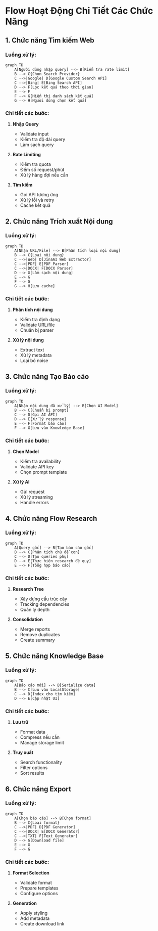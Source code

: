 # Flow Hoạt Động Chi Tiết Các Chức Năng

## 1. Chức năng Tìm kiếm Web

### Luồng xử lý:

```mermaid
graph TD
    A[Người dùng nhập query] --> B[Kiểm tra rate limit]
    B --> C{Chọn Search Provider}
    C -->|Google| D[Google Custom Search API]
    C -->|Bing| E[Bing Search API]
    D --> F[Lọc kết quả theo thời gian]
    E --> F
    F --> G[Hiển thị danh sách kết quả]
    G --> H[Người dùng chọn kết quả]
```

### Chi tiết các bước:

1. **Nhập Query**

    - Validate input
    - Kiểm tra độ dài query
    - Làm sạch query

2. **Rate Limiting**

    - Kiểm tra quota
    - Đếm số request/phút
    - Xử lý hàng đợi nếu cần

3. **Tìm kiếm**
    - Gọi API tương ứng
    - Xử lý lỗi và retry
    - Cache kết quả

## 2. Chức năng Trích xuất Nội dung

### Luồng xử lý:

```mermaid
graph TD
    A[Nhận URL/File] --> B[Phân tích loại nội dung]
    B --> C{Loại nội dung}
    C -->|Web| D[JinaAI Web Extractor]
    C -->|PDF| E[PDF Parser]
    C -->|DOCX| F[DOCX Parser]
    D --> G[Làm sạch nội dung]
    E --> G
    F --> G
    G --> H[Lưu cache]
```

### Chi tiết các bước:

1. **Phân tích nội dung**

    - Kiểm tra định dạng
    - Validate URL/file
    - Chuẩn bị parser

2. **Xử lý nội dung**
    - Extract text
    - Xử lý metadata
    - Loại bỏ noise

## 3. Chức năng Tạo Báo cáo

### Luồng xử lý:

```mermaid
graph TD
    A[Nhận nội dung đã xử lý] --> B[Chọn AI Model]
    B --> C[Chuẩn bị prompt]
    C --> D[Gọi AI API]
    D --> E[Xử lý response]
    E --> F[Format báo cáo]
    F --> G[Lưu vào Knowledge Base]
```

### Chi tiết các bước:

1. **Chọn Model**

    - Kiểm tra availability
    - Validate API key
    - Chọn prompt template

2. **Xử lý AI**
    - Gửi request
    - Xử lý streaming
    - Handle errors

## 4. Chức năng Flow Research

### Luồng xử lý:

```mermaid
graph TD
    A[Query gốc] --> B[Tạo báo cáo gốc]
    B --> C[Phân tích chủ đề con]
    C --> D[Tạo queries phụ]
    D --> E[Thực hiện research đệ quy]
    E --> F[Tổng hợp báo cáo]
```

### Chi tiết các bước:

1. **Research Tree**

    - Xây dựng cấu trúc cây
    - Tracking dependencies
    - Quản lý depth

2. **Consolidation**
    - Merge reports
    - Remove duplicates
    - Create summary

## 5. Chức năng Knowledge Base

### Luồng xử lý:

```mermaid
graph TD
    A[Báo cáo mới] --> B[Serialize data]
    B --> C[Lưu vào LocalStorage]
    C --> D[Index cho tìm kiếm]
    D --> E[Cập nhật UI]
```

### Chi tiết các bước:

1. **Lưu trữ**

    - Format data
    - Compress nếu cần
    - Manage storage limit

2. **Truy xuất**
    - Search functionality
    - Filter options
    - Sort results

## 6. Chức năng Export

### Luồng xử lý:

```mermaid
graph TD
    A[Chọn báo cáo] --> B[Chọn format]
    B --> C{Loại format}
    C -->|PDF| D[PDF Generator]
    C -->|DOCX| E[DOCX Generator]
    C -->|TXT| F[Text Generator]
    D --> G[Download file]
    E --> G
    F --> G
```

### Chi tiết các bước:

1. **Format Selection**

    - Validate format
    - Prepare templates
    - Configure options

2. **Generation**
    - Apply styling
    - Add metadata
    - Create download link
